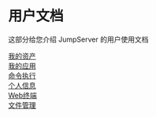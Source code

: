 用户文档
=============

这部分给您介绍 JumpServer 的用户使用文档

[我的资产](assets/user-asset.md)  
[我的应用](applications/)  
[命令执行](ops/command-executions/create.md)  
[个人信息](users/profile.md)  
[Web终端](terminal/web-terminal.md)  
[文件管理](terminal/web-sftp.md)  
